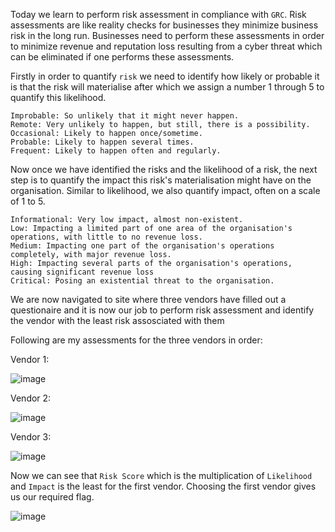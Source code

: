 Today we learn to perform risk assessment in compliance with `GRC`. Risk assessments are like reality checks for businesses they minimize business risk in the long run. Businesses need to perform these assessments in order to minimize revenue and reputation loss resulting from a cyber threat which can be eliminated if one performs these assessments.

Firstly in order to quantify `risk` we need to identify how likely or probable it is that the risk will materialise after which we assign a number  1 through 5 to quantify this likelihood.
```
Improbable: So unlikely that it might never happen.
Remote: Very unlikely to happen, but still, there is a possibility.
Occasional: Likely to happen once/sometime.
Probable: Likely to happen several times.
Frequent: Likely to happen often and regularly.
```
Now once we have identified the risks and the likelihood of a risk, the next step is to quantify the impact this risk's materialisation might have on the organisation. Similar to likelihood, we also quantify impact, often on a scale of 1 to 5.
```
Informational: Very low impact, almost non-existent.
Low: Impacting a limited part of one area of the organisation's operations, with little to no revenue loss.
Medium: Impacting one part of the organisation's operations completely, with major revenue loss.
High: Impacting several parts of the organisation's operations, causing significant revenue loss
Critical: Posing an existential threat to the organisation.
```
We are now navigated to site where three vendors have filled out a questionaire and it is now our job to perform risk assessment and identify the vendor with the least risk assosciated with them

Following are my assessments for the three vendors in order:

Vendor 1:

![image](https://github.com/user-attachments/assets/a4f61d47-27c8-4798-be29-94b6e463d599)

Vendor 2:

![image](https://github.com/user-attachments/assets/0b7e633f-f18d-40b2-bffd-6c7bc5d7c6da)

Vendor 3:

![image](https://github.com/user-attachments/assets/87c79ce7-5065-4ff7-b800-07f82cd38f1a)

Now we can see that `Risk Score` which is the multiplication of `Likelihood` and `Impact` is the least for the first vendor. Choosing the first vendor gives us our required flag.

![image](https://github.com/user-attachments/assets/a99f3783-14bc-4e93-bc73-c59c19acb470)


